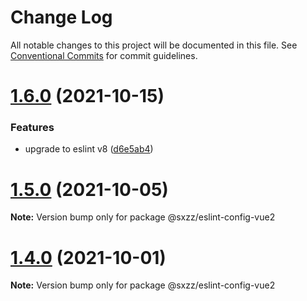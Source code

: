 # Change Log

All notable changes to this project will be documented in this file.
See [Conventional Commits](https://conventionalcommits.org) for commit guidelines.

# [1.6.0](https://github.com/sxzz/eslint-config/compare/v1.5.0...v1.6.0) (2021-10-15)


### Features

* upgrade to eslint v8 ([d6e5ab4](https://github.com/sxzz/eslint-config/commit/d6e5ab42ad04a1449f0aaa07fccd652bd8490a30))





# [1.5.0](https://github.com/sxzz/eslint-config/compare/v1.4.0...v1.5.0) (2021-10-05)

**Note:** Version bump only for package @sxzz/eslint-config-vue2





# [1.4.0](https://github.com/sxzz/eslint-config/compare/v1.3.1...v1.4.0) (2021-10-01)

**Note:** Version bump only for package @sxzz/eslint-config-vue2
